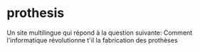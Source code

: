 # prothesis
Un site multilingue qui répond à la question suivante: Comment l'informatique révolutionne t'il la fabrication des prothèses

